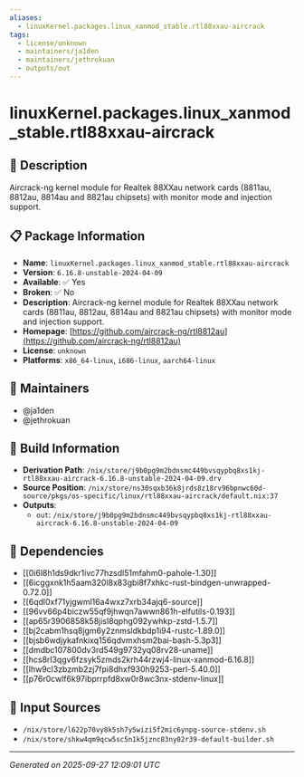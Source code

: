 ```yaml
---
aliases:
  - linuxKernel.packages.linux_xanmod_stable.rtl88xxau-aircrack
tags:
  - license/unknown
  - maintainers/ja1den
  - maintainers/jethrokuan
  - outputs/out
---
```


# linuxKernel.packages.linux_xanmod_stable.rtl88xxau-aircrack

## 📝 Description

Aircrack-ng kernel module for Realtek 88XXau network cards
(8811au, 8812au, 8814au and 8821au chipsets) with monitor mode and injection support.

## 📋 Package Information

- **Name**: `linuxKernel.packages.linux_xanmod_stable.rtl88xxau-aircrack`
- **Version**: `6.16.8-unstable-2024-04-09`
- **Available**: ✅ Yes
- **Broken**: ✅ No
- **Description**: Aircrack-ng kernel module for Realtek 88XXau network cards
(8811au, 8812au, 8814au and 8821au chipsets) with monitor mode and injection support.
- **Homepage**: [https://github.com/aircrack-ng/rtl8812au](https://github.com/aircrack-ng/rtl8812au)
- **License**: `unknown`
- **Platforms**: `x86_64-linux`, `i686-linux`, `aarch64-linux`
## 👥 Maintainers

- @ja1den
- @jethrokuan


## 🔧 Build Information

- **Derivation Path**: `/nix/store/j9b0pg9m2bdnsmc449bvsqypbq8xs1kj-rtl88xxau-aircrack-6.16.8-unstable-2024-04-09.drv`
- **Source Position**: `/nix/store/ns30sqxb36k8jrds8z18rv96bpnwc60d-source/pkgs/os-specific/linux/rtl88xxau-aircrack/default.nix:37`
- **Outputs**:
  - `out`:  `/nix/store/j9b0pg9m2bdnsmc449bvsqypbq8xs1kj-rtl88xxau-aircrack-6.16.8-unstable-2024-04-09`

## 🔗 Dependencies

- [[0i6l8h1ds9dkr1ivc77hzsdl51mfahm0-pahole-1.30]]
- [[6icggxnk1h5aam320l8x83gbi8f7xhkc-rust-bindgen-unwrapped-0.72.0]]
- [[6qdl0xf71yjgwml16a4wxz7xrb34ajq6-source]]
- [[96vv66p4biczw55qf9jhwqn7awwn861h-elfutils-0.193]]
- [[ap65r3906858k58jisl8qphg092ywhkp-zstd-1.5.7]]
- [[bj2cabm1hsq8jgm6y2znmsldkbdp1i94-rustc-1.89.0]]
- [[bjsb6wdjykafnkixq156qdvmxhsm2bai-bash-5.3p3]]
- [[dmdbc107800dv3rd549g9732yq08rv28-uname]]
- [[hcs8rl3qgv6fzsyk5zmds2krh44rzwj4-linux-xanmod-6.16.8]]
- [[lhw9cl3zbzmb2zj7fpi8dhxf930h9253-perl-5.40.0]]
- [[p76r0cwlf6k97ibprrpfd8xw0r8wc3nx-stdenv-linux]]

## 📁 Input Sources

- `/nix/store/l622p70vy8k5sh7y5wizi5f2mic6ynpg-source-stdenv.sh`
- `/nix/store/shkw4qm9qcw5sc5n1k5jznc83ny02r39-default-builder.sh`

---
*Generated on 2025-09-27 12:09:01 UTC*
